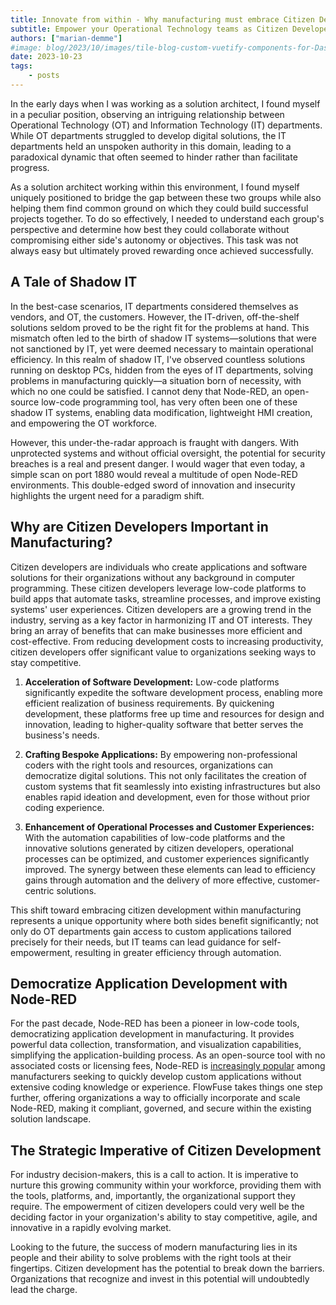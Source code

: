 ```yaml
---
title: Innovate from within - Why manufacturing must embrace Citizen Developers
subtitle: Empower your Operational Technology teams as Citizen Developers
authors: ["marian-demme"]
#image: blog/2023/10/images/tile-blog-custom-vuetify-components-for-Dashboard.png
date: 2023-10-23
tags:
    - posts
---
```

In the early days when I was working as a solution architect, I found myself in a peculiar position, observing an intriguing relationship between Operational Technology (OT) and Information Technology (IT) departments. While OT departments struggled to develop digital solutions, the IT departments held an unspoken authority in this domain, leading to a paradoxical dynamic that often seemed to hinder rather than facilitate progress.

<!--more-->

As a solution architect working within this environment, I found myself uniquely positioned to bridge the gap between these two groups while also helping them find common ground on which they could build successful projects together. To do so effectively, I needed to understand each group's perspective and determine how best they could collaborate without compromising either side's autonomy or objectives. This task was not always easy but ultimately proved rewarding once achieved successfully.

## A Tale of Shadow IT

In the best-case scenarios, IT departments considered themselves as vendors, and OT, the customers. However, the IT-driven, off-the-shelf solutions seldom proved to be the right fit for the problems at hand. This mismatch often led to the birth of shadow IT systems—solutions that were not sanctioned by IT, yet were deemed necessary to maintain operational efficiency.
In this realm of shadow IT, I've observed countless solutions running on desktop PCs, hidden from the eyes of IT departments, solving problems in manufacturing quickly—a situation born of necessity, with which no one could be satisfied. I cannot deny that Node-RED, an open-source low-code programming tool, has very often been one of these shadow IT systems, enabling data modification, lightweight HMI creation, and empowering the OT workforce. 

However, this under-the-radar approach is fraught with dangers. With unprotected systems and without official oversight, the potential for security breaches is a real and present danger. I would wager that even today, a simple scan on port 1880 would reveal a multitude of open Node-RED environments. This double-edged sword of innovation and insecurity highlights the urgent need for a paradigm shift.

## Why are Citizen Developers Important in Manufacturing?

Citizen developers are individuals who create applications and software solutions for their organizations without any background in computer programming. These citizen developers leverage low-code platforms to build apps that automate tasks, streamline processes, and improve existing systems' user experiences. Citizen developers are a growing trend in the industry, serving as a key factor in harmonizing IT and OT interests. They bring an array of benefits that can make businesses more efficient and cost-effective. From reducing development costs to increasing productivity, citizen developers offer significant value to organizations seeking ways to stay competitive.

1. **Acceleration of Software Development:** Low-code platforms significantly expedite the software development process, enabling more efficient realization of business requirements. By quickening development, these platforms free up time and resources for design and innovation, leading to higher-quality software that better serves the business's needs.

2. **Crafting Bespoke Applications:** By empowering non-professional coders with the right tools and resources, organizations can democratize digital solutions. This not only facilitates the creation of custom systems that fit seamlessly into existing infrastructures but also enables rapid ideation and development, even for those without prior coding experience.

3. **Enhancement of Operational Processes and Customer Experiences:** With the automation capabilities of low-code platforms and the innovative solutions generated by citizen developers, operational processes can be optimized, and customer experiences significantly improved. The synergy between these elements can lead to efficiency gains through automation and the delivery of more effective, customer-centric solutions.

This shift toward embracing citizen development within manufacturing represents a unique opportunity where both sides benefit significantly; not only do OT departments gain access to custom applications tailored precisely for their needs, but IT teams can lead guidance for self-empowerment, resulting in greater efficiency through automation.

## Democratize Application Development with Node-RED

For the past decade, Node-RED has been a pioneer in low-code tools, democratizing application development in manufacturing. It provides powerful data collection, transformation, and visualization capabilities, simplifying the application-building process. As an open-source tool with no associated costs or licensing fees, Node-RED is [increasingly popular](blog/2023/03/integration-platform-for-edge-computing/#the-standard-for-edge-computing-and-plcs) among manufacturers seeking to quickly develop custom applications without extensive coding knowledge or experience. FlowFuse takes things one step further, offering organizations a way to officially incorporate and scale Node-RED, making it compliant, governed, and secure within the existing solution landscape.

## The Strategic Imperative of Citizen Development

For industry decision-makers, this is a call to action. It is imperative to nurture this growing community within your workforce, providing them with the tools, platforms, and, importantly, the organizational support they require. The empowerment of citizen developers could very well be the deciding factor in your organization's ability to stay competitive, agile, and innovative in a rapidly evolving market.

Looking to the future, the success of modern manufacturing lies in its people and their ability to solve problems with the right tools at their fingertips. Citizen development has the potential to  break down the barriers. Organizations that recognize and invest in this potential will undoubtedly lead the charge.

